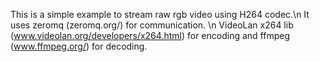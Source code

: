 
This is a simple example to stream raw rgb video using H264 codec.\n
It uses zeromq (zeromq.org/) for communication. \n
VideoLan x264 lib (www.videolan.org/developers/x264.html) for encoding and ffmpeg (www.ffmpeg.org/) for decoding.


